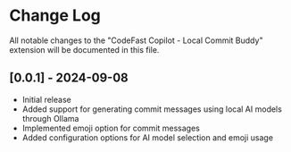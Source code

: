 # Change Log

All notable changes to the "CodeFast Copilot - Local Commit Buddy" extension will be documented in this file.

## [0.0.1] - 2024-09-08

- Initial release
- Added support for generating commit messages using local AI models through Ollama
- Implemented emoji option for commit messages
- Added configuration options for AI model selection and emoji usage